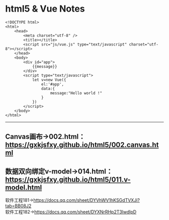 # html5 & Vue Notes
```
<!DOCTYPE html>
<html>
	<head>
		<meta charset="utf-8" />
		<title></title>
		<script src="js/vue.js" type="text/javascript" charset="utf-8"></script>
	</head>
	<body>
		<div id="app">
			{{message}}
		</div>
		<script type="text/javascript">
			let v=new Vue({
				el:'#app',
				data:{
					message:"Hello world !"
				}
			})
		</script>
	</body>
</html>
```

---  
Canvas画布→002.html：https://gxkjsfxy.github.io/html5/002.canvas.html
---   
数据双向绑定v-model→014.html：https://gxkjsfxy.github.io/html5/011.v-model.html
--- 

软件工程181→https://docs.qq.com/sheet/DYVhWV1hKSGdTVXJi?tab=BB08J2   
软件工程182→https://docs.qq.com/sheet/DYXNrRHp2T3lwdlpD   
